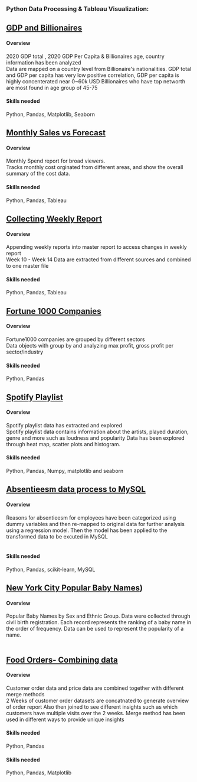 ﻿### **Python Data Processing & Tableau Visualization:**



## [**GDP and Billionaires**](https://github.com/suhsunghee/suhsunghee.github.io/tree/main/Data%20with%20Python/1.GDP%20and%20Billionaires)

#### **Overview**
<p>2020 GDP total , 2020 GDP Per Capita & Billionaires age, country information has been analyzed<br>
Data are mapped on a country level from Billionaire's nationalities.
GDP total and GDP per capita has very low positive correlation, GDP per capita is highly concenterated near 0~60k USD
Billionaires who have top networth are most found in age group of 45-75<br></p>

#### **Skills needed** 
Python, Pandas, Matplotlib, Seaborn 


## [**Monthly Sales vs Forecast**](https://github.com/suhsunghee/suhsunghee.github.io/tree/main/Data%20with%20Python/2.Monthly%20Sales%20vs%20Forecast)

#### **Overview**
<p>Monthly Spend report for broad viewers.<br>
Tracks monthly cost orginated from different areas, and show the overall summary of the cost data.<br></p>

#### **Skills needed** 
Python, Pandas, Tableau

## [**Collecting Weekly Report**](https://github.com/suhsunghee/suhsunghee.github.io/tree/main/Data%20with%20Python/3.Collecting%20Weekly%20Report)

#### **Overview**
<p>Appending weekly reports into master report to access changes in weekly report <br>
Week 10 - Week 14 Data are extracted from different sources and combined to one master file<br></p>

#### **Skills needed** 
Python, Pandas, Tableau

## [**Fortune 1000 Companies**](https://github.com/suhsunghee/suhsunghee.github.io/tree/main/Data%20with%20Python/4.Fortune1000%20Companies%20Group%20by)

#### **Overview**
<p>Fortune1000 companies are grouped by different sectors <br>
Data objects with group by and analyzing max profit, gross profit per sector/industry<br></p>

#### **Skills needed** 
Python, Pandas


## [**Spotify Playlist**](https://github.com/suhsunghee/suhsunghee.github.io/tree/main/Data%20with%20Python/5.Spotify%20Playlist)

#### **Overview**
<p>Spotify playlist data has extracted and explored <br>
Spotify playlist data contains information about the artists, played duration, genre and more such as loudness and popularity 
Data has been explored through heat map, scatter plots and histogram.
<br></p>

#### **Skills needed** 
Python, Pandas, Numpy, matplotlib and seaborn

## [**Absentieesm data process to MySQL**](https://github.com/suhsunghee/suhsunghee.github.io/tree/main/Data%20with%20Python/6.Absentieesm%20data%20process%20to%20MySQL)

#### **Overview**
<p>Reasons for absentieesm for employees have been categorized using dummy variables and then re-mapped to original data for further analysis using a regression model. 
Then the model has been applied to the transformed data to be excuted in MySQL<br>
<br></p>

#### **Skills needed** 
Python, Pandas, scikit-learn, MySQL


## [**New York City Popular Baby Names**](https://github.com/suhsunghee/suhsunghee.github.io/tree/main/Data%20with%20Python/7.New%20York%20City%20baby%20names))

#### **Overview**
<p>Popular Baby Names by Sex and Ethnic Group. 
Data were collected through civil birth registration. Each record represents the ranking of a baby name in the order of frequency. Data can be used to represent the popularity of a name. <br>
<br></p>

## [**Food Orders- Combining data**](https://github.com/suhsunghee/suhsunghee.github.io/tree/main/Data%20with%20Python/9.Food%20Orders-%20Combining%20data)

#### **Overview**
<p>Customer order data and price data are combined together with different merge methods <br>
2 Weeks of customer order datasets are concatnated to generate overview of order report
Also then joined to see different insights such as which customers have multiple visits over the 2 weeks.
Merge method has been used in different ways to provide unique insights<br></p>

#### **Skills needed** 
Python, Pandas




#### **Skills needed** 
Python, Pandas, Matplotlib